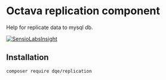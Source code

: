 # Octava replication component

Help for replicate data to mysql db.

[![SensioLabsInsight](https://insight.sensiolabs.com/projects/30ea20db-c898-4d99-97f9-3e223d58c809/big.png)](https://insight.sensiolabs.com/projects/30ea20db-c898-4d99-97f9-3e223d58c809)

## Installation

```
composer require dqe/replication
```
